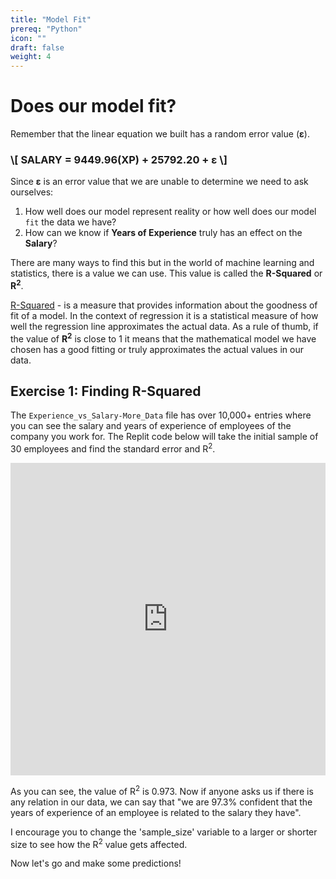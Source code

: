 ```yaml
---
title: "Model Fit"
prereq: "Python"
icon: ""
draft: false
weight: 4
---
```


# Does our model fit?

Remember that the linear equation we built has a random error value (**ε**).

<h3>
\[
    SALARY = 9449.96(XP) + 25792.20 + ε
\]
</h3>

Since **ε** is an error value that we are unable to determine we need to ask ourselves:

1. How well does our model represent reality or how well does our model `fit` the data we have?
2. How can we know if **Years of Experience** truly has an effect on the **Salary**?

There are many ways to find this but in the world of machine learning and statistics, there is a value we can use. This value is called the **R-Squared** or **R<sup>2</sup>**.

[R-Squared](https://www.ncl.ac.uk/webtemplate/ask-assets/external/maths-resources/statistics/regression-and-correlation/coefficient-of-determination-r-squared.html#:~:text=6%20See%20Also-,Definition,line%20approximates%20the%20actual%20data.) - is a measure that provides information about the goodness of fit of a model. In the context of regression it is a statistical measure of how well the regression line approximates the actual data. As a rule of thumb, if the value of **R<sup>2</sup>** is close to 1 it means that the mathematical model we have chosen has a good fitting or truly approximates the actual values in our data.

## Exercise 1: Finding R-Squared

The `Experience_vs_Salary-More_Data` file has over 10,000+ entries where you can see the salary and years of experience of employees of the company you work for. The Replit code below will take the initial sample of 30 employees and find the standard error and R<sup>2</sup>.

<iframe height="500px" width="100%" src="https://replit.com/@nuevofoundation/LinearRegression-ConsoleApp#src/04-e1.py" scrolling="no" frameborder="no" allowtransparency="true" allowfullscreen="true" sandbox="allow-forms allow-pointer-lock allow-popups allow-same-origin allow-scripts allow-modals"></iframe>

As you can see, the value of R<sup>2</sup> is 0.973. Now if anyone asks us if there is any relation in our data, we can say that "we are 97.3% confident that the years of experience of an employee is related to the salary they have".

I encourage you to change the 'sample_size' variable to a larger or shorter size to see how the R<sup>2</sup> value gets affected. 

Now let's go and make some predictions!
